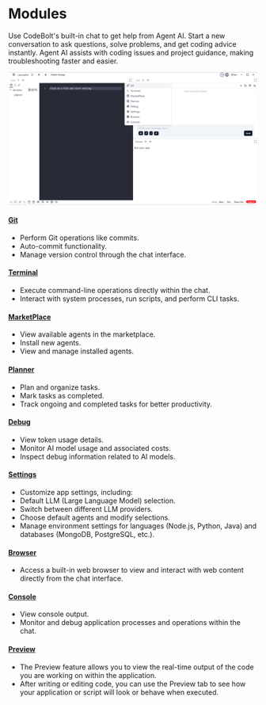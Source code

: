 # Modules 

Use CodeBolt's built-in chat to get help from Agent AI. Start a new conversation to ask questions, solve problems, and get coding advice instantly. Agent AI assists with coding issues and project guidance, making troubleshooting faster and easier.


![Chat](../../../static/img/chat_view.png)

<!-- ### Chat Features -->

<!-- * Select Agents: Located in the top-right of the application, identified by the (+) symbol.  

* Automated project commits to GitHub

* Agent resets

* [Preview](#) - Utilize the preview feature in CodeBolt to see real-time updates of your code or project output.

* [Terminal](#) - Access and use the integrated terminal in CodeBolt for command-line operations without leaving the editor.

* [Editor](#) - Learn about the powerful editing capabilities of CodeBolt, including syntax highlighting, auto-completion, and more.

* [Browser](#) - Use CodeBolt's built-in browser to test and preview web applications directly within the editor environment.

* [Planner](#) - Organize your tasks and projects effectively with CodeBolt's integrated planner or task management tools.

* [Git](#) - Take advantage of Git integration within CodeBolt for version control, branching, committing, and merging code changes.

* [Debug](#) - Set up and debug your applications seamlessly using CodeBolt's debugging tools and features. -->

#### [Git](./git)

 - Perform Git operations like commits.
 - Auto-commit functionality.
 - Manage version control through the chat interface.


#### [Terminal](./terminal)

 - Execute command-line operations directly within the chat.
 - Interact with system processes, run scripts, and perform CLI tasks.

#### [MarketPlace](./marketplace)

 - View available agents in the marketplace.
 - Install new agents.
 - View and manage installed agents.


#### [Planner](./planner)

 - Plan and organize tasks.
 - Mark tasks as completed.
 - Track ongoing and completed tasks for better productivity.


#### [Debug](./debug)

 - View token usage details.
 - Monitor AI model usage and associated costs.
 - Inspect debug information related to AI models.


#### [Settings](./settings)

 - Customize app settings, including:
 - Default LLM (Large Language Model) selection.
 - Switch between different LLM providers.
 - Choose default agents and modify selections.
 - Manage environment settings for languages (Node.js, Python, Java) and databases (MongoDB, PostgreSQL, etc.).

#### [Browser](./browser)

 - Access a built-in web browser to view and interact with web content directly from the chat interface.

#### [Console](./console)

 - View console output.
 - Monitor and debug application processes and operations within the chat.

#### [Preview](./preview) 
 - The Preview feature allows you to view the real-time output of the code you are working on within the application.
 - After writing or editing code, you can use the Preview tab to see how your application or script will look or behave when executed.
